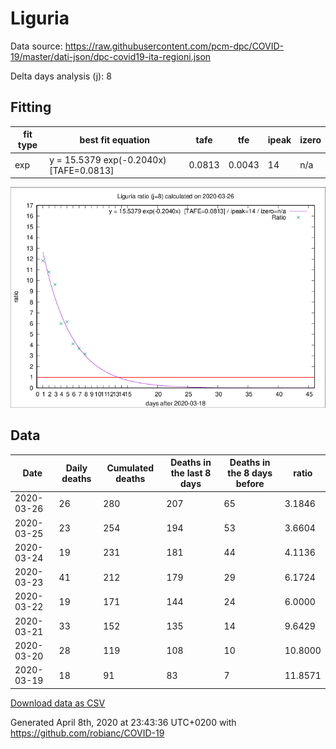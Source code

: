 # Liguria

Data source: https://raw.githubusercontent.com/pcm-dpc/COVID-19/master/dati-json/dpc-covid19-ita-regioni.json

Delta days analysis (j): 8

## Fitting 
|fit type|best fit equation|tafe|tfe|ipeak|izero|
|-------|-----|--------|------|---|---|
|exp|y = 15.5379 exp(-0.2040x)  [TAFE=0.0813]|0.0813|0.0043|14|n/a|

![Plot](COVID-19_liguria_j8_2020-03-26.png)

## Data
|Date|Daily deaths|Cumulated deaths|Deaths in the last 8 days|Deaths in the 8 days before|ratio|
|----|----------|-----------|-------|--------------------|-----|
|2020-03-26|26|280|207|65|3.1846|
|2020-03-25|23|254|194|53|3.6604|
|2020-03-24|19|231|181|44|4.1136|
|2020-03-23|41|212|179|29|6.1724|
|2020-03-22|19|171|144|24|6.0000|
|2020-03-21|33|152|135|14|9.6429|
|2020-03-20|28|119|108|10|10.8000|
|2020-03-19|18|91|83|7|11.8571|

[Download data as CSV](COVID-19_liguria_j8_2020-03-26.csv)

Generated April 8th, 2020 at 23:43:36 UTC+0200 with https://github.com/robianc/COVID-19
